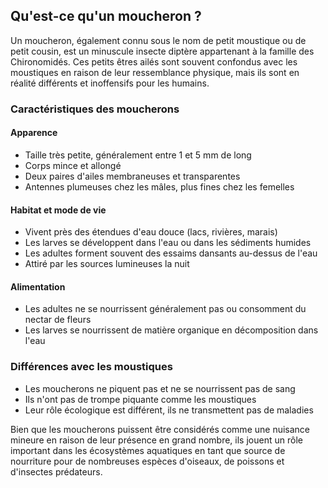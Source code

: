 ## Qu'est-ce qu'un moucheron ?

Un moucheron, également connu sous le nom de petit moustique ou de petit cousin, est un minuscule insecte diptère appartenant à la famille des Chironomidés. Ces petits êtres ailés sont souvent confondus avec les moustiques en raison de leur ressemblance physique, mais ils sont en réalité différents et inoffensifs pour les humains.

### Caractéristiques des moucherons

#### Apparence
- Taille très petite, généralement entre 1 et 5 mm de long
- Corps mince et allongé
- Deux paires d'ailes membraneuses et transparentes
- Antennes plumeuses chez les mâles, plus fines chez les femelles

#### Habitat et mode de vie
- Vivent près des étendues d'eau douce (lacs, rivières, marais)
- Les larves se développent dans l'eau ou dans les sédiments humides
- Les adultes forment souvent des essaims dansants au-dessus de l'eau
- Attiré par les sources lumineuses la nuit

#### Alimentation
- Les adultes ne se nourrissent généralement pas ou consomment du nectar de fleurs
- Les larves se nourrissent de matière organique en décomposition dans l'eau

### Différences avec les moustiques
- Les moucherons ne piquent pas et ne se nourrissent pas de sang
- Ils n'ont pas de trompe piquante comme les moustiques
- Leur rôle écologique est différent, ils ne transmettent pas de maladies

Bien que les moucherons puissent être considérés comme une nuisance mineure en raison de leur présence en grand nombre, ils jouent un rôle important dans les écosystèmes aquatiques en tant que source de nourriture pour de nombreuses espèces d'oiseaux, de poissons et d'insectes prédateurs.